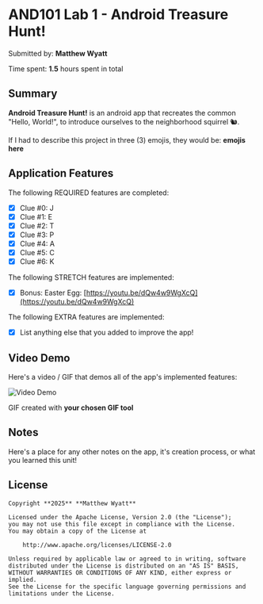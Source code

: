 <!-- (This is a comment) INSTRUCTIONS: Go through this page and fill out any **bolded** entries with their correct values.-->

# AND101 Lab 1 - Android Treasure Hunt!

Submitted by: **Matthew Wyatt**

Time spent: **1.5** hours spent in total

## Summary

**Android Treasure Hunt!** is an android app that recreates the common "Hello, World!", to introduce ourselves to the neighborhood squirrel 🐿.

If I had to describe this project in three (3) emojis, they would be: **emojis here**

## Application Features

<!-- (This is a comment) Please be sure to change the [ ] to [x] for any features you completed.  If a feature is not checked [x], you might miss the points for that item! -->

The following REQUIRED features are completed:

- [x] Clue #0: J
- [x] Clue #1: E
- [x] Clue #2: T
- [x] Clue #3: P
- [x] Clue #4: A
- [x] Clue #5: C
- [x] Clue #6: K

The following STRETCH features are implemented:

- [x] Bonus: Easter Egg: [https://youtu.be/dQw4w9WgXcQ](https://youtu.be/dQw4w9WgXcQ)

The following EXTRA features are implemented:

- [x] List anything else that you added to improve the app!

## Video Demo

Here's a video / GIF that demos all of the app's implemented features:

<img src='http://i.imgur.com/link/to/your/gif/file.gif' title='Video Demo' width='' alt='Video Demo' />

GIF created with **your chosen GIF tool**

<!-- Recommended tools:
- [Kap](https://getkap.co/) for macOS
- [ScreenToGif](https://www.screentogif.com/) for Windows
- [peek](https://github.com/phw/peek) for Linux. -->

## Notes

Here's a place for any other notes on the app, it's creation process, or what you learned this unit!

## License

    Copyright **2025** **Matthew Wyatt**
    
    Licensed under the Apache License, Version 2.0 (the "License");
    you may not use this file except in compliance with the License.
    You may obtain a copy of the License at
    
        http://www.apache.org/licenses/LICENSE-2.0
    
    Unless required by applicable law or agreed to in writing, software
    distributed under the License is distributed on an "AS IS" BASIS,
    WITHOUT WARRANTIES OR CONDITIONS OF ANY KIND, either express or implied.
    See the License for the specific language governing permissions and
    limitations under the License.
